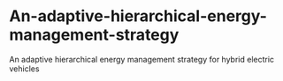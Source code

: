 # An-adaptive-hierarchical-energy-management-strategy
An adaptive hierarchical energy management strategy for hybrid electric vehicles
